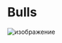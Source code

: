 # Bulls
![изображение](https://user-images.githubusercontent.com/99142122/204321935-0b0f4d09-f8d7-42f3-9f92-6b7700214fab.png)
